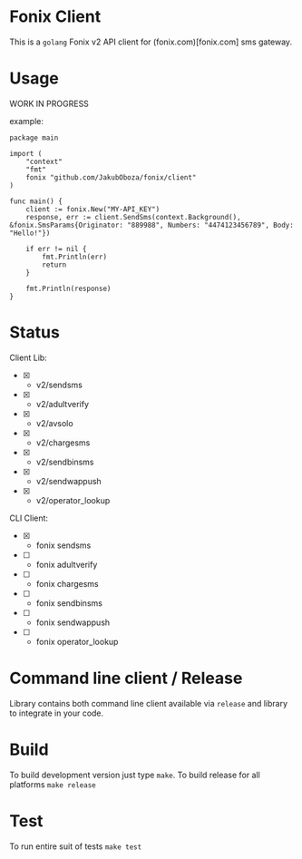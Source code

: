 # Fonix Client

This is a `golang` Fonix v2 API client for (fonix.com)[fonix.com] sms gateway. 

# Usage

WORK IN PROGRESS

example:
```
package main

import (
	"context"
	"fmt"
	fonix "github.com/JakubOboza/fonix/client"
)

func main() {
	client := fonix.New("MY-API_KEY")
	response, err := client.SendSms(context.Background(), &fonix.SmsParams{Originator: "889988", Numbers: "4474123456789", Body: "Hello!"})

	if err != nil {
		fmt.Println(err)
		return
	}

	fmt.Println(response)
}

```

# Status

Client Lib:

- [x] - v2/sendsms
- [x] - v2/adultverify
- [x] - v2/avsolo
- [x] - v2/chargesms 
- [x] - v2/sendbinsms 
- [x] - v2/sendwappush 
- [x] - v2/operator_lookup

CLI Client:

- [x] - fonix sendsms
- [ ] - fonix adultverify
- [ ] - fonix chargesms 
- [ ] - fonix sendbinsms 
- [ ] - fonix sendwappush 
- [ ] - fonix operator_lookup

# Command line client / Release

Library contains both command line client available via `release` and library to integrate in your code.

# Build

To build development version just type `make`. 
To build release for all platforms `make release`

# Test

To run entire suit of tests `make test`